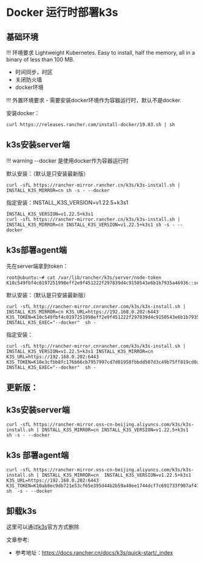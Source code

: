 # Docker 运行时部署k3s



## 基础环境

!!! 环境要求
    Lightweight Kubernetes. Easy to install, half the memory, all in a binary of less than 100 MB.

- 时间同步，时区
- 关闭防火墙
- docker环境



!!! 外置环境要求
    - 需要安装docker环境作为容器运行时，默认不是docker.


安装docker：
```
curl https://releases.rancher.com/install-docker/19.03.sh | sh
```

## k3s安装server端
!!! warning
    --docker 是使用docker作为容器运行时

默认安装：（默认是只安装最新版）
```
curl -sfL https://rancher-mirror.rancher.cn/k3s/k3s-install.sh | INSTALL_K3S_MIRROR=cn sh -s - --docker
```
指定安装：INSTALL_K3S_VERSION=v1.22.5+k3s1
```
INSTALL_K3S_VERSION=v1.22.5+k3s1
curl -sfL https://rancher-mirror.rancher.cn/k3s/k3s-install.sh | INSTALL_K3S_MIRROR=cn INSTALL_K3S_VERSION=v1.22.5+k3s1 sh -s - --docker
```

## k3s部署agent端 

先在server端拿到token：
```shell
root@ubuntu:~# cat /var/lib/rancher/k3s/server/node-token
K10c549fbf4c0197251998eff2e9f451222f297839d4c9150543e6b1b7935a46936::server:588e0646787eb8610efd7b9c1e9fcef0
```

默认安装：（默认是只安装最新版）
```shell
curl -sfL http://rancher-mirror.cnrancher.com/k3s/k3s-install.sh | INSTALL_K3S_MIRROR=cn K3S_URL=https://192.168.0.202:6443 K3S_TOKEN=K10c549fbf4c0197251998eff2e9f451222f297839d4c9150543e6b1b7935a46936::server:588e0646787eb8610efd7b9c1e9fcef0  INSTALL_K3S_EXEC="--docker"  sh -
```

指定安装：
```
curl -sfL http://rancher-mirror.cnrancher.com/k3s/k3s-install.sh | INSTALL_K3S_VERSION=v1.22.5+k3s1 INSTALL_K3S_MIRROR=cn K3S_URL=https://192.168.0.202:6443 K3S_TOKEN=K10e3cfbb8fc176b66cb7957997cd7d01958fbbdd507d3c49b75ff819cd0a93905b::server:cba4412e36cc16e5a92137bf987d575d  INSTALL_K3S_EXEC="--docker"  sh -
```


## **更新版：**

## k3s安装server端
```
curl -sfL https://rancher-mirror.oss-cn-beijing.aliyuncs.com/k3s/k3s-install.sh | INSTALL_K3S_MIRROR=cn INSTALL_K3S_VERSION=v1.22.5+k3s1  sh -s - --docker
```



## k3s 部署agent端 

```
curl -sfL https://rancher-mirror.oss-cn-beijing.aliyuncs.com/k3s/k3s-install.sh | INSTALL_K3S_MIRROR=cn  INSTALL_K3S_VERSION=v1.22.5+k3s1 K3S_URL=https://192.168.0.202:6443 K3S_TOKEN=K10ab8ec9db721e53cf65e395d44b2b59a48ee1744dcf7c691733f907af47c88630::server:806d6ca499e7ae52c75c89a7f47961b4 sh  -s - --docker
```


## 卸载k3s
这里可以通过[k3s](https://docs.rancher.cn/docs/k3s/installation/uninstall/_index)官方方式删除

文章参考: 
- 参考地址：https://docs.rancher.cn/docs/k3s/quick-start/_index